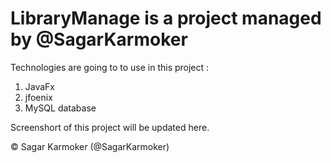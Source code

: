 # LibraryManage is a project managed by @SagarKarmoker

Technologies are going to to use in this project :

1. JavaFx
2. jfoenix
3. MySQL database

Screenshort of this project will be updated here.

© Sagar Karmoker (@SagarKarmoker)
